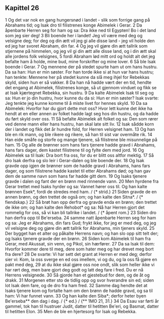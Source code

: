 ## Kapittel 26

1 Og det var nok en gang hungersnød i landet - slik som forrige gang på Abrahams tid; og Isak dro til filistrenes konge Abimelek i Gerar.
2 Da åpenbarte Herren seg for ham og sa: Dra ikke ned til Egypten! Bo i det land som jeg sier deg!
3 Bli boende her i landet! Jeg vil være med deg og velsigne deg; for deg og din ætt vil jeg gi alle disse land - jeg vil holde den ed jeg har svoret Abraham, din far.
4 Og jeg vil gjøre din ætt tallrik som stjernene på himmelen, og jeg vil gi din ætt alle disse land, og i din ætt skal alle jordens folk velsignes,
5 fordi Abraham lød mitt ord og holdt alt det jeg befalte ham å holde, mine bud, mine forskrifter og mine lover.
6 Så ble Isak boende i Gerar.
7 Og mennene der på stedet spurte ham ut om hans hustru. Da sa han: Hun er min søster. For han torde ikke si at hun var hans hustru; han tenkte: Mennene her på stedet kunne da slå meg ihjel for Rebekkas skyld, siden hun er så vakker.
8 Da han nå hadde vært der en tid, hendte det engang at Abimelek, filistrenes konge, så ut gjennom vinduet og fikk se at Isak kjærtegnet Rebekka, sin hustru.
9 Da kalte Abimelek Isak til seg og sa: Hun er jo din hustru, hvor kunne du da si: Hun er min søster? Isak svarte: Jeg tenkte jeg kunne komme til å miste livet for hennes skyld.
10 Da sa Abimelek: Hvorfor har du gjort dette mot oss? Hvor lett kunne det ikke ha hendt at en eller annen av folket hadde lagt seg hos din hustru, og da hadde du ført skyld over oss.
11 Så befalte Abimelek alt folket og sa: Den som rører ved denne mann eller hans hustru, han skal late sitt liv.
12 Isak sådde korn der i landet og fikk det år hundre fold, for Herren velsignet ham.
13 Og han ble en rik mann, og ble rikere og rikere, så han til sist var overmåte rik.
14 Han eide småfe og storfe og mange tjenere, så filistrene ble misunnelige på ham.
15 Og alle de brønner som hans fars tjenere hadde gravd i Abrahams, hans fars dager, dem kastet filistrene til og fylte dem med jord.
16 Og Abimelek sa til Isak: Dra bort fra oss, for du er blitt oss altfor mektig.
17 Så dro Isak derfra og slo leir i Gerar-dalen og ble boende der.
18 Og Isak gravde opp igjen de brønner som de hadde gravd i Abrahams, hans fars dager, og som filistrene hadde kastet til etter Abrahams død; og han gav dem de samme navn som hans far hadde gitt dem.
19 Og Isaks tjenere gravde i dalen og fant der en brønn med rinnende vann.
20 Men hyrdene fra Gerar trettet med Isaks hyrder og sa: Vannet hører oss til. Og han kalte brønnen Esek*, fordi de stredes med ham. / {* strid.}
21 Siden gravde de en annen brønn, og den trettet de også om; og han kalte den Sitna*. / {* fiendskap.}
22 Så brøt han opp derfra og gravde enda en brønn; den trettet de ikke om; og han kalte den Rehobot* og sa: Nå har Herren gjort det rommelig for oss, så vi kan bli tallrike i landet. / {* åpent rom.}
23 Siden dro han derfra opp til Be'erseba.
24 samme natt åpenbarte Herren seg for ham og sa: Jeg er Abrahams, din fars Gud; frykt ikke, for jeg er med deg, og jeg vil velsigne deg og gjøre din ætt tallrik for Abrahams, min tjeners skyld.
25 Der bygget han et alter og påkalte Herrens navn; og han slo opp sitt telt der; og Isaks tjenere gravde der en brønn.
26 Siden kom Abimelek til ham fra Gerar, med Akussat, sin venn, og Pikol, sin hærfører.
27 Da sa Isak til dem: Hvorfor kommer dere til meg, dere som hater meg og har drevet meg bort fra dere?
28 De svarte: Vi har sett det grant at Herren er med deg; derfor sier vi: Kom, la oss sverge en ed oss imellem, vi og du, og la oss få gjøre en pakt med deg,
29 at du ikke skal gjøre oss noe ondt, slik som heller ikke vi har rørt deg, men bare gjort deg godt og latt deg fare i fred. Du er nå Herrens velsignede.
30 Så gjorde han et gjestebud for dem, og de åt og drakk.
31 Morgenen etter sto de tidlig opp og svor hverandre sin ed; siden lot Isak dem fare, og de dro fra ham fred.
32 Samme dag hendte det at Isaks tjenere kom og fortalte ham om den brønn de hadde gravd, og sa til ham: Vi har funnet vann.
33 Og han kalte den Siba*; derfor heter byen Be'erseba** den dag i dag. / {* ed.} / {** 1MO 21, 31.}
34 Da Esau var førti år gammel, tok han til hustruer Judit, datter til hetitten Be'eri, og Basmat, datter til hetitten Elon.
35 Men de ble en hjertesorg for Isak og Rebekka.
